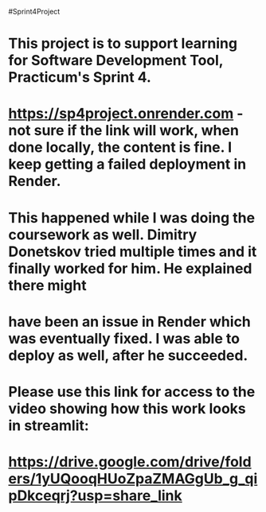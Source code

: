 #Sprint4Project 
# This project is to support learning for Software Development Tool, Practicum's Sprint 4.

# https://sp4project.onrender.com - not sure if the link will work, when done locally, the content is fine. I keep getting a failed deployment in Render.
# This happened while I was doing the coursework as well. Dimitry Donetskov tried multiple times and it finally worked for him. He explained there might
# have been an issue in Render which was eventually fixed. I was able to deploy as well, after he succeeded.
# Please use this link for access to the video showing how this work looks in streamlit:
#  https://drive.google.com/drive/folders/1yUQooqHUoZpaZMAGgUb_g_qipDkceqrj?usp=share_link
